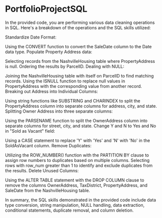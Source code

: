 # PortfolioProjectSQL
In the provided code, you are performing various data cleaning operations in SQL. Here's a breakdown of the operations and the SQL skills utilized:

Standardize Date Format:

Using the CONVERT function to convert the SaleDate column to the Date data type.
Populate Property Address data:

Selecting records from the NashvilleHousing table where PropertyAddress is null.
Ordering the results by ParcelID.
Dealing with NULL:

Joining the NashvilleHousing table with itself on ParcelID to find matching records.
Using the ISNULL function to replace null values in PropertyAddress with the corresponding value from another record.
Breaking out Address into Individual Columns:

Using string functions like SUBSTRING and CHARINDEX to split the PropertyAddress column into separate columns for address, city, and state.
Splitting Owner Address into three separate columns:

Using the PARSENAME function to split the OwnerAddress column into separate columns for street, city, and state.
Change Y and N to Yes and No in "Sold as Vacant" field:

Using a CASE statement to replace 'Y' with 'Yes' and 'N' with 'No' in the SoldAsVacant column.
Remove Duplicates:

Utilizing the ROW_NUMBER() function with the PARTITION BY clause to assign row numbers to duplicates based on multiple columns.
Selecting rows with row_num greater than 1 to identify and exclude duplicates from the results.
Delete Unused Columns:

Using the ALTER TABLE statement with the DROP COLUMN clause to remove the columns OwnerAddress, TaxDistrict, PropertyAddress, and SaleDate from the NashvilleHousing table.


In summary, the SQL skills demonstrated in the provided code include data type conversion, string manipulation, NULL handling, data extraction, conditional statements, duplicate removal, and column deletion.
